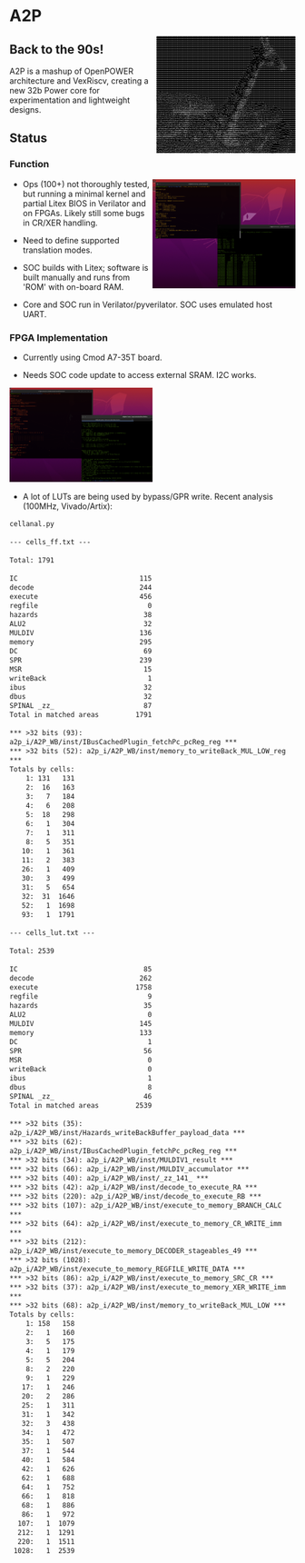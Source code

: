 # A2P

<img align="right" src="media/banner.png">

## Back to the 90s!

A2P is a mashup of OpenPOWER architecture and VexRiscv, creating a new 32b Power core for experimentation and lightweight designs.

## Status

### Function

<img align="right" width="50%" src="media/sim.png">

* Ops (100+) not thoroughly tested, but running a minimal kernel and partial Litex BIOS in Verilator and on FPGAs.  Likely still
some bugs in CR/XER handling.

* Need to define supported translation modes.

* SOC builds with Litex; software is built manually and runs from 'ROM' with on-board RAM.

* Core and SOC run in Verilator/pyverilator.  SOC uses emulated host UART.

### FPGA Implementation

* Currently using Cmod A7-35T board. 

* Needs SOC code update to access external SRAM.  I2C works.

<img width="50%" src="media/fpga.png">

* A lot of LUTs are being used by bypass/GPR write.  Recent analysis (100MHz, Vivado/Artix):

```
cellanal.py

--- cells_ff.txt ---

Total: 1791

IC                              115
decode                          244
execute                         456
regfile                           0
hazards                          38
ALU2                             32
MULDIV                          136
memory                          295
DC                               69
SPR                             239
MSR                              15
writeBack                         1
ibus                             32
dbus                             32
SPINAL _zz_                      87
Total in matched areas         1791

*** >32 bits (93): a2p_i/A2P_WB/inst/IBusCachedPlugin_fetchPc_pcReg_reg ***
*** >32 bits (52): a2p_i/A2P_WB/inst/memory_to_writeBack_MUL_LOW_reg ***
Totals by cells:
    1: 131   131
    2:  16   163
    3:   7   184
    4:   6   208
    5:  18   298
    6:   1   304
    7:   1   311
    8:   5   351
   10:   1   361
   11:   2   383
   26:   1   409
   30:   3   499
   31:   5   654
   32:  31  1646
   52:   1  1698
   93:   1  1791

--- cells_lut.txt ---

Total: 2539

IC                               85
decode                          262
execute                        1758
regfile                           9
hazards                          35
ALU2                              0
MULDIV                          145
memory                          133
DC                                1
SPR                              56
MSR                               0
writeBack                         0
ibus                              1
dbus                              8
SPINAL _zz_                      46
Total in matched areas         2539

*** >32 bits (35): a2p_i/A2P_WB/inst/Hazards_writeBackBuffer_payload_data ***
*** >32 bits (62): a2p_i/A2P_WB/inst/IBusCachedPlugin_fetchPc_pcReg_reg ***
*** >32 bits (34): a2p_i/A2P_WB/inst/MULDIV1_result ***
*** >32 bits (66): a2p_i/A2P_WB/inst/MULDIV_accumulator ***
*** >32 bits (40): a2p_i/A2P_WB/inst/_zz_141_ ***
*** >32 bits (42): a2p_i/A2P_WB/inst/decode_to_execute_RA ***
*** >32 bits (220): a2p_i/A2P_WB/inst/decode_to_execute_RB ***
*** >32 bits (107): a2p_i/A2P_WB/inst/execute_to_memory_BRANCH_CALC ***
*** >32 bits (64): a2p_i/A2P_WB/inst/execute_to_memory_CR_WRITE_imm ***
*** >32 bits (212): a2p_i/A2P_WB/inst/execute_to_memory_DECODER_stageables_49 ***
*** >32 bits (1028): a2p_i/A2P_WB/inst/execute_to_memory_REGFILE_WRITE_DATA ***
*** >32 bits (86): a2p_i/A2P_WB/inst/execute_to_memory_SRC_CR ***
*** >32 bits (37): a2p_i/A2P_WB/inst/execute_to_memory_XER_WRITE_imm ***
*** >32 bits (68): a2p_i/A2P_WB/inst/memory_to_writeBack_MUL_LOW ***
Totals by cells:
    1: 158   158
    2:   1   160
    3:   5   175
    4:   1   179
    5:   5   204
    8:   2   220
    9:   1   229
   17:   1   246
   20:   2   286
   25:   1   311
   31:   1   342
   32:   3   438
   34:   1   472
   35:   1   507
   37:   1   544
   40:   1   584
   42:   1   626
   62:   1   688
   64:   1   752
   66:   1   818
   68:   1   886
   86:   1   972
  107:   1  1079
  212:   1  1291
  220:   1  1511
 1028:   1  2539
```
